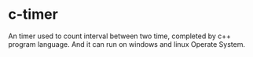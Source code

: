 # c-timer
An timer used to count interval between two time, completed by c++ program language. And it can run on windows and linux Operate System.
